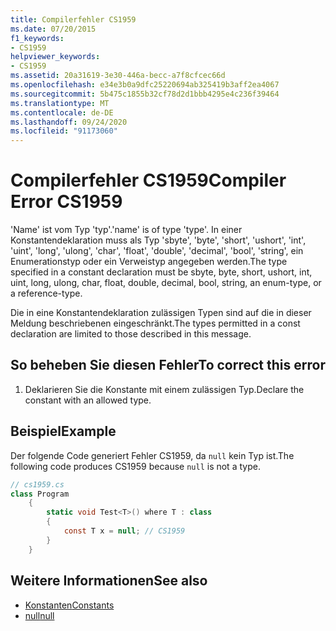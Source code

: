 ```yaml
---
title: Compilerfehler CS1959
ms.date: 07/20/2015
f1_keywords:
- CS1959
helpviewer_keywords:
- CS1959
ms.assetid: 20a31619-3e30-446a-becc-a7f8cfcec66d
ms.openlocfilehash: e34e3b0a9dfc25220694ab325419b3aff2ea4067
ms.sourcegitcommit: 5b475c1855b32cf78d2d1bbb4295e4c236f39464
ms.translationtype: MT
ms.contentlocale: de-DE
ms.lasthandoff: 09/24/2020
ms.locfileid: "91173060"
---
```

# <a name="compiler-error-cs1959"></a><span data-ttu-id="8f078-102">Compilerfehler CS1959</span><span class="sxs-lookup"><span data-stu-id="8f078-102">Compiler Error CS1959</span></span>

<span data-ttu-id="8f078-103">'Name' ist vom Typ 'typ'.</span><span class="sxs-lookup"><span data-stu-id="8f078-103">'name' is of type 'type'.</span></span> <span data-ttu-id="8f078-104">In einer Konstantendeklaration muss als Typ 'sbyte', 'byte', 'short', 'ushort', 'int', 'uint', 'long', 'ulong', 'char', 'float', 'double', 'decimal', 'bool', 'string', ein Enumerationstyp oder ein Verweistyp angegeben werden.</span><span class="sxs-lookup"><span data-stu-id="8f078-104">The type specified in a constant declaration must be sbyte, byte, short, ushort, int, uint, long, ulong, char, float, double, decimal, bool, string, an enum-type, or a reference-type.</span></span>  
  
 <span data-ttu-id="8f078-105">Die in eine Konstantendeklaration zulässigen Typen sind auf die in dieser Meldung beschriebenen eingeschränkt.</span><span class="sxs-lookup"><span data-stu-id="8f078-105">The types permitted in a const declaration are limited to those described in this message.</span></span>  
  
## <a name="to-correct-this-error"></a><span data-ttu-id="8f078-106">So beheben Sie diesen Fehler</span><span class="sxs-lookup"><span data-stu-id="8f078-106">To correct this error</span></span>  
  
1. <span data-ttu-id="8f078-107">Deklarieren Sie die Konstante mit einem zulässigen Typ.</span><span class="sxs-lookup"><span data-stu-id="8f078-107">Declare the constant with an allowed type.</span></span>  
  
## <a name="example"></a><span data-ttu-id="8f078-108">Beispiel</span><span class="sxs-lookup"><span data-stu-id="8f078-108">Example</span></span>  

 <span data-ttu-id="8f078-109">Der folgende Code generiert Fehler CS1959, da `null` kein Typ ist.</span><span class="sxs-lookup"><span data-stu-id="8f078-109">The following code produces CS1959 because `null` is not a type.</span></span>  
  
```csharp  
// cs1959.cs  
class Program  
    {  
        static void Test<T>() where T : class  
        {  
            const T x = null; // CS1959  
        }  
    }  
```  
  
## <a name="see-also"></a><span data-ttu-id="8f078-110">Weitere Informationen</span><span class="sxs-lookup"><span data-stu-id="8f078-110">See also</span></span>

- [<span data-ttu-id="8f078-111">Konstanten</span><span class="sxs-lookup"><span data-stu-id="8f078-111">Constants</span></span>](../programming-guide/classes-and-structs/constants.md)
- [<span data-ttu-id="8f078-112">null</span><span class="sxs-lookup"><span data-stu-id="8f078-112">null</span></span>](../language-reference/keywords/null.md)
